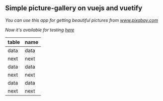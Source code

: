 ## Simple picture-gallery on vuejs and vuetify

*You can use this app for getting beautiful pictures from www.pixabay.com*  

*Now it's available for testing [here](http://test.yaltaphil.ru "http://test.yaltaphil.ru")*  

| table | name |
| ----- | ---- |
| data | data |
|next |next|
| data | data |
|next |next|
| data | data |
|next |next|
